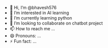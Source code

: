 - 👋 Hi, I’m @bhavesh576
- 👀 I’m interested in AI learning
- 🌱 I’m currently learning python
- 💞️ I’m looking to collaborate on chatbot project
- 📫 How to reach me ...
- 😄 Pronouns: ...
- ⚡ Fun fact: ...

<!---
bhavesh576/bhavesh576 is a ✨ special ✨ repository because its `README.md` (this file) appears on your GitHub profile.
You can click the Preview link to take a look at your changes.
--->
